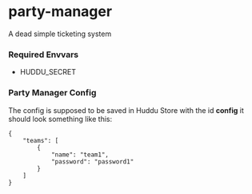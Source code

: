 # party-manager

A dead simple ticketing system

### Required Envvars

- HUDDU_SECRET

### Party Manager Config

The config is supposed to be saved in Huddu Store with the id **config**
it should look something like this:

    {
        "teams": [
            {
                "name": "team1",
                "password": "password1"
            }
        ]
    }